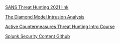 [SANS Threat Hunting 2021 link](https://start.me/p/DP6oRw/sans-threat-hunting-2021)

[The Diamond Model Intrusion Analysis](https://www.activeresponse.org/wp-content/uploads/2013/07/diamond.pdf)

[Active Countermeasures Threat Hunting Intro Course](https://www.activecountermeasures.com/cyber-threat-hunting-training-course/)

[Splunk Security Content Github](https://github.com/splunk/security_content)